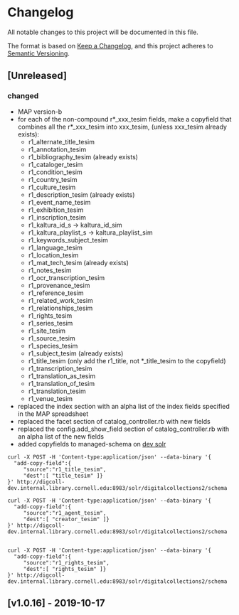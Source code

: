 # Changelog
All notable changes to this project will be documented in this file.

The format is based on [Keep a Changelog](https://keepachangelog.com/en/1.0.0/),
and this project adheres to [Semantic Versioning](https://semver.org/spec/v2.0.0.html).

## [Unreleased]
### changed
- MAP version-b
- for each of the non-compound r*_xxx_tesim fields, make a copyfield that combines all the r*_xxx_tesim into xxx_tesim,
(unless xxx_tesim already exists):
   - r1_alternate_title_tesim
   - r1_annotation_tesim
   - r1_bibliography_tesim (already exists)
   - r1_cataloger_tesim
   - r1_condition_tesim
   - r1_country_tesim
   - r1_culture_tesim
   - r1_description_tesim (already exists)
   - r1_event_name_tesim
   - r1_exhibition_tesim
   - r1_inscription_tesim
   - r1_kaltura_id_s -> kaltura_id_sim
   - r1_kaltura_playlist_s -> kaltura_playlist_sim
   - r1_keywords_subject_tesim
   - r1_language_tesim
   - r1_location_tesim
   - r1_mat_tech_tesim (already exists)
   - r1_notes_tesim
   - r1_ocr_transcription_tesim
   - r1_provenance_tesim
   - r1_reference_tesim
   - r1_related_work_tesim
   - r1_relationships_tesim
   - r1_rights_tesim
   - r1_series_tesim
   - r1_site_tesim
   - r1_source_tesim
   - r1_species_tesim
   - r1_subject_tesim (already exists)
   - r1_title_tesim (only add the r1_title, not *_title_tesim to the copyfield)
   - r1_transcription_tesim
   - r1_translation_as_tesim
   - r1_translation_of_tesim
   - r1_translation_tesim
   - r1_venue_tesim
- replaced the index section with an alpha list of the index fields specified in the MAP spreadsheet
- replaced the facet section of catalog_controller.rb with new fields
- replaced the config.add_show_field section of catalog_controller.rb with an alpha list of the new fields
- added copyfields to managed-schema on [dev solr](http://digcoll-dev.internal.library.cornell.edu:8983/solr/#/digitalcollections2)

```
curl -X POST -H 'Content-type:application/json' --data-binary '{
  "add-copy-field":{
     "source":"r1_title_tesim",
     "dest":[ "title_tesim" ]}
}' http://digcoll-dev.internal.library.cornell.edu:8983/solr/digitalcollections2/schema

curl -X POST -H 'Content-type:application/json' --data-binary '{
  "add-copy-field":{
     "source":"r1_agent_tesim",
     "dest":[ "creator_tesim" ]}
}' http://digcoll-dev.internal.library.cornell.edu:8983/solr/digitalcollections2/schema


curl -X POST -H 'Content-type:application/json' --data-binary '{
  "add-copy-field":{
     "source":"r1_rights_tesim",
     "dest":[ "rights_tesim" ]}
}' http://digcoll-dev.internal.library.cornell.edu:8983/solr/digitalcollections2/schema

```

## [v1.0.16] - 2019-10-17